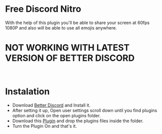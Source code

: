 # Free Discord Nitro
With the help of this plugin you'll be able to share your screen at 60fps 1080P and also will be able to use all emojis anywhere.
<br>
# NOT WORKING WITH LATEST VERSION OF BETTER DISCORD
<br>

# Instalation 
- Download [Better Discord](https://github.com/rauenzi/BBDInstaller/releases/latest/download/BandagedBD.exe) and Install it.
- After setting it up, Open user settings scroll down until you find plugins option and click on the open plugins folder.
- Download this [Plugin](https://github.com/Calatop/Free-Discord-Nitro/releases/tag/0.69) and drop the plugins files inside the folder.
- Turn the Plugin On and that's it. 

